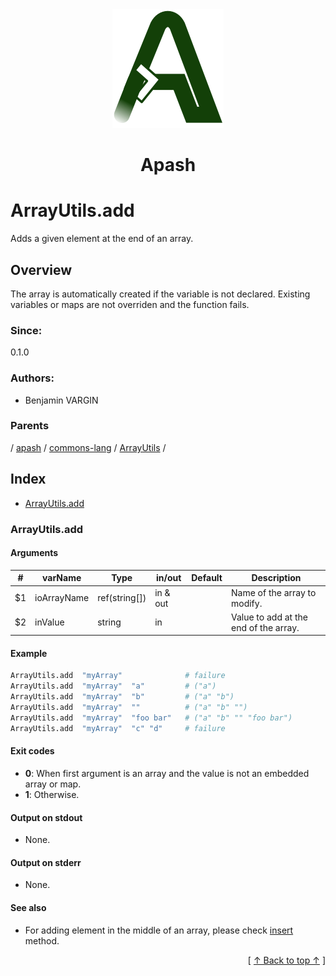 
<div align='center' id='apash-top'>
  <a href='https://github.com/hastec-fr/apash'>
    <img alt='apash-logo' src='../../../../../../../assets/apash-logo.svg'/>
  </a>

  # Apash
</div>

# ArrayUtils.add

Adds a given element at the end of an array.

## Overview

The array is automatically created if the variable is not declared.
Existing variables or maps are not overriden and the function fails.

### Since:
0.1.0

### Authors:
* Benjamin VARGIN

### Parents
<!-- apash.parentBegin -->
[](../../../../.md) / [apash](../../../apash.md) / [commons-lang](../../commons-lang.md) / [ArrayUtils](../ArrayUtils.md) / 
<!-- apash.parentEnd -->

## Index

* [ArrayUtils.add](#arrayutilsadd)

### ArrayUtils.add

#### Arguments
| #  | varName        | Type          | in/out   | Default    | Description                          |
|----|----------------|---------------|----------|------------|--------------------------------------|
| $1 | ioArrayName    | ref(string[]) | in & out |            | Name of the array to modify.         |
| $2 | inValue        | string        | in       |            | Value to add at the end of the array.|

#### Example
```bash
ArrayUtils.add  "myArray"              # failure
ArrayUtils.add  "myArray"  "a"         # ("a")
ArrayUtils.add  "myArray"  "b"         # ("a" "b")
ArrayUtils.add  "myArray"  ""          # ("a" "b" "")
ArrayUtils.add  "myArray"  "foo bar"   # ("a" "b" "" "foo bar")
ArrayUtils.add  "myArray"  "c" "d"     # failure
```

#### Exit codes

* **0**: When first argument is an array and the value is not an embedded array or map.
* **1**: Otherwise.

#### Output on stdout

* None.

#### Output on stderr

* None.

#### See also

* For adding element in the middle of an array, please check [insert](./insert.md) method.


  <div align='right'>[ <a href='#apash-top'>↑ Back to top ↑</a> ]</div>


